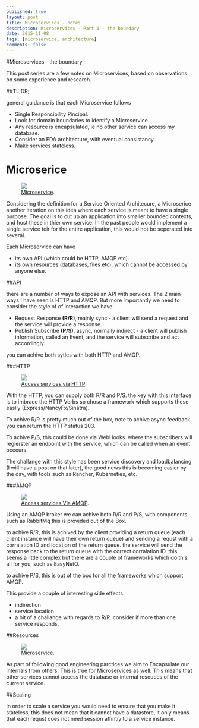 ```yaml
---
published: true
layout: post
title: Microservices - notes
description: Microservices - Part 1 - the boundary
date: 2015-11-08
tags: [microservice, architecture]
comments: false
---
```


#Microservices - the boundary

This post series are a few notes on Microservices, based on observations on some experience and research.

##TL;DR;

general guidance is that each Microservice follows

- Single Responcibility Pincipal.
- Look for domain boundaries to identify a Microservice.
- Any resource is encapsulated, ie no other service can access my database.
- Consider an EDA architecture, with eventual consistancy.
- Make services stateless.

# Microserice

<figure>
	<a href="../images/posts/2015/microserices/service-boundary.JPG"><img src="../images/posts/2015/microserices/service-boundary.JPG"></img></a>
	<figcaption><a href="../images/posts/2015/microserices/service-boundary.JPG" title="Microserive">Microservice</a>.</figcaption>
</figure>


Considering the definition for a Service Oriented Architecure, a Microserice another iteration on this idea where each service is meant to have a single purpose. The goal is to cut up an application into smaller bounded contexts, and host these in thier own service. In the past people would implement a single service teir for the entire application, this would not be seperated into several.

Each Microservice can have

- its own API (which could be HTTP, AMQP etc).
- its own resources (databases, files etc), which cannot be accessed by anyone else.



##API

there are a number of ways to expose an API with services. The 2 main ways I have seen is HTTP and AMQP. But more importantly we need to consider the style of of interaction we have:

- Request Response **(R/R)**, mainly sync - a client will send a request and the service will provide a response.
- Publish Subscribe **(P/S)**, async, normally indirect - a client will publish information, called an Event, and the service will subscribe and act accordingly.

you can achive both sytles with both HTTP and AMQP.

###HTTP

<figure>
	<a href="./../images/posts/2015/microserices/service-http.JPG"><img src="./../images/posts/2015/microserices/service-http.JPG"></img></a>
	<figcaption><a href="./../images/posts/2015/microserices/service-http.JPG" title="Microserive">Access services via HTTP</a>.</figcaption>
</figure>

With the HTTP, you can supply both R/R and P/S. the key with this interface is to imbrace the HTTP Verbs so chose a framework which supports these easliy (Express/NancyFx/Sinatra).

To achive R/R is pretty much out of the box, note to achive async feedback you can return the HTTP status 203.

To achive P/S, this could be done via WebHooks. where the subscribers will regierster an endpoint with the service, which can be called when an event occours.

The challange with this style has been service discovery and loadbalancing (I will have a post on that later), the good news this is becoming easier by the day, with tools such as Rancher, Kuberneties, etc.

###AMQP

<figure>
	<a href="./../images/posts/2015/microserices/service-amqp.JPG"><img src="./../images/posts/2015/microserices/service-amqp.JPG"></img></a>
	<figcaption><a href="./../images/posts/2015/microserices/service-amqp.JPG" title="Microserive">Access services Via AMQP</a>.</figcaption>
</figure>

Using an AMQP broker we can achive both R/R and P/S, with components such as RabbitMq this is provided out of the Box.

to achive R/R, this is achived by the client providing a return queue (each client instance will have their own return queue) and sending a requst with a corralation ID and location of the return queue. the service will send the response back to the return queue with the correct corralation ID. this seems a little complex but there are a couple of frameworks which do this all for you, such as EasyNetQ. 

to achive P/S, this is out of the box for all the frameworks which support AMQP.

This provide a couple of interesting side effects.

- indirection
- service location
- a bit of a challange with regards to R/R. consider if more than one service responds.

##Resources

<figure>
	<a href="./../images/posts/2015/microserices/service-boundary-donot access-others.JPG"><img src="./../images/posts/2015/microserices/service-boundary-donot access-others.JPG"></img></a>
	<figcaption><a href="./../images/posts/2015/microserices/service-boundary-donot access-others.JPG" title="Encapsulte resources">Microservice</a>.</figcaption>
</figure>

As part of following good engineering parctices we aim to Encapsulate our internals from others. This is true for Microservices as well. This means that other services cannot access the database or internal resouces of the current service.


##Scaling

In order to scale a service you would need to ensure that you make it stateless, this does not mean that it cannot have a datastore, it only means that each requst does not need session affintiy to a service instance.
